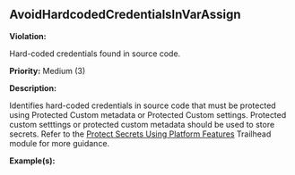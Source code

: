 AvoidHardcodedCredentialsInVarAssign[](#avoidhardcodedcredentialsinvarassign)
------------------------------------------------------------------------------------------------------------------------------------------------------

**Violation:**

   Hard-coded credentials found in source code.


**Priority:** Medium (3)

**Description:**

   Identifies hard-coded credentials in source code that must be protected using Protected Custom metadata or Protected Custom settings.
Protected custom setttings or protected custom metadata should be used to store secrets.
Refer to the [Protect Secrets Using Platform Features](https://trailhead.salesforce.com/content/learn/modules/secure-secrets-storage/protect-secrets-using-platform-features) Trailhead module for more guidance.

**Example(s):**
```



        

